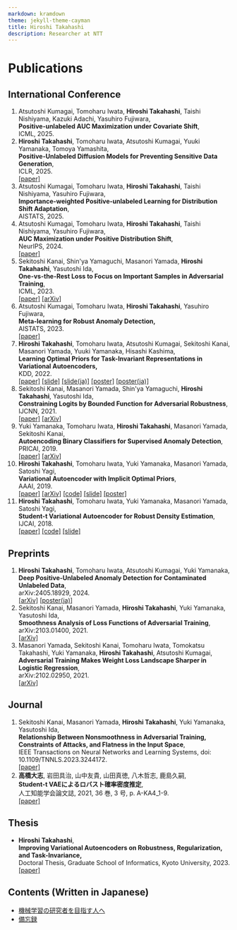 ```yaml
---
markdown: kramdown
theme: jekyll-theme-cayman
title: Hiroshi Takahashi
description: Researcher at NTT
---
```


# Publications

## International Conference

1. Atsutoshi Kumagai, Tomoharu Iwata, **Hiroshi Takahashi**, Taishi Nishiyama, Kazuki Adachi, Yasuhiro Fujiwara,  
  **Positive-unlabeled AUC Maximization under Covariate Shift**,  
  ICML, 2025.  
1. **Hiroshi Takahashi**, Tomoharu Iwata, Atsutoshi Kumagai, Yuuki Yamanaka, Tomoya Yamashita,  
  **Positive-Unlabeled Diffusion Models for Preventing Sensitive Data Generation**,  
  ICLR, 2025.  
  [[paper]](https://openreview.net/forum?id=jKcZ4hF4s5)
1. Atsutoshi Kumagai, Tomoharu Iwata, **Hiroshi Takahashi**, Taishi Nishiyama, Yasuhiro Fujiwara,  
  **Importance-weighted Positive-unlabeled Learning for Distribution Shift Adaptation**,  
  AISTATS, 2025.  
1. Atsutoshi Kumagai, Tomoharu Iwata, **Hiroshi Takahashi**, Taishi Nishiyama, Yasuhiro Fujiwara,  
  **AUC Maximization under Positive Distribution Shift**,  
  NeurIPS, 2024.  
  [[paper]](https://openreview.net/forum?id=yOe6ajdslI)
1. Sekitoshi Kanai, Shin'ya Yamaguchi, Masanori Yamada, **Hiroshi Takahashi**, Yasutoshi Ida,  
  **One-vs-the-Rest Loss to Focus on Important Samples in Adversarial Training**,  
  ICML, 2023.  
  [[paper]](https://proceedings.mlr.press/v202/kanai23a.html) [[arXiv]](https://arxiv.org/abs/2207.10283)
1. Atsutoshi Kumagai, Tomoharu Iwata, **Hiroshi Takahashi**, Yasuhiro Fujiwara,  
  **Meta-learning for Robust Anomaly Detection,**  
  AISTATS, 2023.  
  [[paper]](https://proceedings.mlr.press/v206/kumagai23a.html)
1. **Hiroshi Takahashi**, Tomoharu Iwata, Atsutoshi Kumagai, Sekitoshi Kanai, Masanori Yamada, Yuuki Yamanaka, Hisashi Kashima,  
  **Learning Optimal Priors for Task-Invariant Representations in Variational Autoencoders,**  
  KDD, 2022.  
  [[paper]](https://dl.acm.org/doi/10.1145/3534678.3539291) [[slide]](./slides/KDD2022.pdf) [[slide(ja)]](./slides/KDD2022_ja.pdf) [[poster]](./posters/KDD2022.pdf) [[poster(ja)]](./posters/IBIS2023.pdf)
1. Sekitoshi Kanai, Masanori Yamada, Shin'ya Yamaguchi, **Hiroshi Takahashi**, Yasutoshi Ida,  
  **Constraining Logits by Bounded Function for Adversarial Robustness**,  
  IJCNN, 2021.  
  [[paper]](https://ieeexplore.ieee.org/abstract/document/9533777) [[arXiv]](https://arxiv.org/abs/2010.02558v1)
1. Yuki Yamanaka, Tomoharu Iwata, **Hiroshi Takahashi**, Masanori Yamada, Sekitoshi Kanai,  
  **Autoencoding Binary Classifiers for Supervised Anomaly Detection**,  
  PRICAI, 2019.  
  [[paper]](https://link.springer.com/chapter/10.1007/978-3-030-29911-8_50) [[arXiv]](https://arxiv.org/abs/1903.10709)
1. **Hiroshi Takahashi**, Tomoharu Iwata, Yuki Yamanaka, Masanori Yamada, Satoshi Yagi,  
  **Variational Autoencoder with Implicit Optimal Priors**,  
  AAAI, 2019.  
  [[paper]](https://doi.org/10.1609/aaai.v33i01.33015066) [[arXiv]](https://arxiv.org/abs/1809.05284) [[code]](https://github.com/takahashihiroshi/vae_iop) [[slide]](./slides/AAAI2019.pdf) [[poster]](./posters/AAAI2019.pdf)
1. **Hiroshi Takahashi**, Tomoharu Iwata, Yuki Yamanaka, Masanori Yamada, Satoshi Yagi,  
  **Student-t Variational Autoencoder for Robust Density Estimation**,  
  IJCAI, 2018.  
  [[paper]](https://www.ijcai.org/Proceedings/2018/374) [[code]](https://github.com/takahashihiroshi/t_vae) [[slide]](./slides/IJCAI2018.pdf)

## Preprints
1. **Hiroshi Takahashi**, Tomoharu Iwata, Atsutoshi Kumagai, Yuki Yamanaka,  
  **Deep Positive-Unlabeled Anomaly Detection for Contaminated Unlabeled Data**,  
  arXiv:2405.18929, 2024.  
  [[arXiv]](https://arxiv.org/abs/2405.18929) [[poster(ja)]](./posters/IBIS2024.pdf)
1. Sekitoshi Kanai, Masanori Yamada, **Hiroshi Takahashi**, Yuki Yamanaka, Yasutoshi Ida,  
  **Smoothness Analysis of Loss Functions of Adversarial Training**,  
  arXiv:2103.01400, 2021.  
  [[arXiv]](https://arxiv.org/abs/2103.01400)
1. Masanori Yamada, Sekitoshi Kanai, Tomoharu Iwata, Tomokatsu Takahashi, Yuki Yamanaka, **Hiroshi Takahashi**, Atsutoshi Kumagai,  
  **Adversarial Training Makes Weight Loss Landscape Sharper in Logistic Regression**,  
  arXiv:2102.02950, 2021.  
  [[arXiv]](https://arxiv.org/abs/2102.02950v1)

## Journal
1. Sekitoshi Kanai, Masanori Yamada, **Hiroshi Takahashi**, Yuki Yamanaka, Yasutoshi Ida,  
  **Relationship Between Nonsmoothness in Adversarial Training, Constraints of Attacks, and Flatness in the Input Space**,  
  IEEE Transactions on Neural Networks and Learning Systems, doi: 10.1109/TNNLS.2023.3244172.  
  [[paper]](https://ieeexplore.ieee.org/document/10049380)
1. **高橋大志**, 岩田具治, 山中友貴, 山田真徳, 八木哲志, 鹿島久嗣,  
  **Student-t VAEによるロバスト確率密度推定**,  
  人工知能学会論文誌, 2021, 36 巻, 3 号, p. A-KA4_1-9.  
  [[paper]](https://www.jstage.jst.go.jp/article/tjsai/36/3/36_36-3_A-KA4/_article/-char/ja/)

## Thesis
- **Hiroshi Takahashi**,  
  **Improving Variational Autoencoders on Robustness, Regularization, and Task-Invariance,**  
  Doctoral Thesis, Graduate School of Informatics, Kyoto University, 2023.  
  [[paper]](https://repository.kulib.kyoto-u.ac.jp/dspace/handle/2433/283844)

## Contents (Written in Japanese)
- [機械学習の研究者を目指す人へ](contents/for_ml_beginners.md)
- [備忘録](https://taka8hiroshi.hatenablog.com/)
